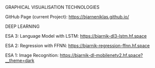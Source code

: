GRAPHICAL VISUALISATION TECHNOLOGIES

GitHub Page (current Project): https://bjarneniklas.github.io/

DEEP LEARNING

ESA 3: Language Model with LSTM: https://bjarnik-dl3-lstm.hf.space

ESA 2: Regression with FFNN: https://bjarnik-regression-ffnn.hf.space

ESA 1: Image Recognition: https://bjarnik-dl-mobilenetv2.hf.space?__theme=dark
